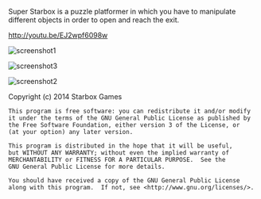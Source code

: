 Super Starbox is a puzzle platformer in which you have to manipulate different objects in order to open and reach the exit.

http://youtu.be/EJ2wpf6098w

![screenshot1](https://cloud.githubusercontent.com/assets/8791418/4289649/a98be9e4-3db5-11e4-80ed-253de05f1a72.png)

![screenshot3](https://cloud.githubusercontent.com/assets/8791418/4289656/b0111f8c-3db5-11e4-86b8-56219cac2dee.png)

![screenshot2](https://cloud.githubusercontent.com/assets/8791418/4289663/b988128c-3db5-11e4-9afc-2a67b6ae6b3b.png)

Copyright (c) 2014 Starbox Games

    This program is free software: you can redistribute it and/or modify
    it under the terms of the GNU General Public License as published by
    the Free Software Foundation, either version 3 of the License, or
    (at your option) any later version.

    This program is distributed in the hope that it will be useful,
    but WITHOUT ANY WARRANTY; without even the implied warranty of
    MERCHANTABILITY or FITNESS FOR A PARTICULAR PURPOSE.  See the
    GNU General Public License for more details.

    You should have received a copy of the GNU General Public License
    along with this program.  If not, see <http://www.gnu.org/licenses/>.


